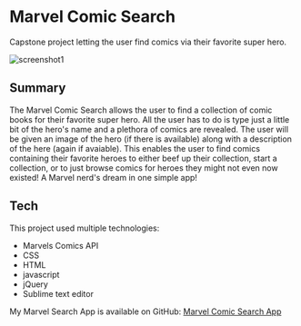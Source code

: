 # Marvel Comic Search

Capstone project letting the user find comics via their favorite super hero.

![screenshot1](https://cloud.githubusercontent.com/assets/22624097/21510296/585c0454-cc57-11e6-893b-751de0a2f537.jpeg)

## Summary

The Marvel Comic Search allows the user to find a collection of comic books for their favorite super hero. All the user has to do is type just a little bit of the hero's name and a plethora of comics are revealed. The user will be given an image of the hero (if there is available) along with a description of the here (again if avaiable). This enables the user to find comics containing their favorite heroes to either beef up their collection, start a collection, or to just browse comics for heroes they might not even now existed! A Marvel nerd's dream in one simple app! 

## Tech

This project used multiple technologies:

- Marvels Comics API
- CSS
- HTML
- javascript
- jQuery
- Sublime text editor

My Marvel Search App is available on GitHub: [Marvel Comic Search App][marvelapp]

[marvelapp]: https://jonmoore9000.github.io/MarvelApp/